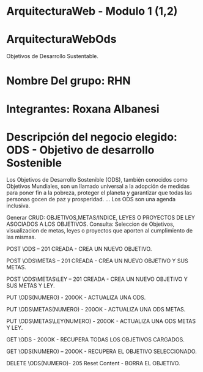 # ArquitecturaWeb - Modulo 1 (1,2)
# ArquitecturaWebOds
Objetivos de Desarrollo Sustentable.


# Nombre Del grupo: RHN
# Integrantes: Roxana Albanesi
# Descripción del negocio elegido: ODS - Objetivo de desarrollo Sostenible 
Los Objetivos de Desarrollo Sostenible (ODS), también conocidos como Objetivos Mundiales, son un llamado universal a la adopción de medidas para poner fin a la pobreza, proteger el planeta y garantizar que todas las personas gocen de paz y prosperidad. ... Los ODS son una agenda inclusiva.

Generar CRUD: OBJETIVOS,METAS/INDICE, LEYES O PROYECTOS DE LEY ASOCIADOS A LOS OBJETIVOS.
Consulta: Seleccion de Objetivos, visualizacion de metas, leyes o proyectos que aporten al cumplimiento de las mismas.



POST   \ODS        – 201 CREADA - CREA UN NUEVO OBJETIVO.

POST   \ODS\METAS        – 201 CREADA - CREA UN NUEVO OBJETIVO Y SUS METAS.

POST   \ODS\METAS\LEY       – 201 CREADA - CREA UN NUEVO OBJETIVO Y SUS METAS Y LEY.

PUT  \ODS(NUMERO) - 200OK - ACTUALIZA UNA ODS.

PUT  \ODS\METAS(NUMERO) - 200OK - ACTUALIZA UNA ODS METAS.

PUT  \ODS\METAS\LEY(NUMERO) - 200OK - ACTUALIZA UNA ODS METAS Y LEY.

GET   \ODS        - 200OK - RECUPERA TODAS LOS OBJETIVOS CARGADOS.

GET   \ODS\(NUMERO) – 200OK - RECUPERA EL OBJETIVO SELECCIONADO.

DELETE \ODS\(NUMERO)- 205 Reset Content - BORRA EL OBJETIVO.
